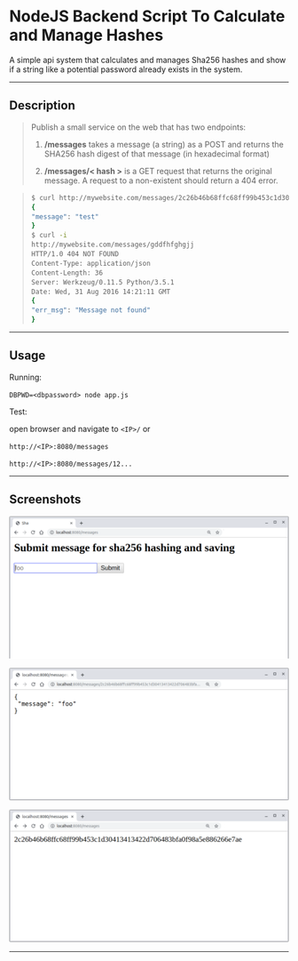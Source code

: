 # NodeJS Backend Script To Calculate and Manage Hashes

A simple api system that calculates and manages Sha256 hashes and show if a string like a potential password already exists in the system.

----

## Description

> Publish a small service on the web that has two endpoints:
>
> 1. **/messages** takes a message (a string) as a POST and returns the SHA256 hash digest of that message (in hexadecimal format)
>
> 2. **/messages/< hash >** is a GET request that returns the original message. A request to a non-existent <hash> should return a 404 error.

>```bash
>$ curl http://mywebsite.com/messages/2c26b46b68ffc68ff99b453c1d30413413422d706483bfa0f98a5e886266e7ae
> {
> "message": "test"
> }
> $ curl -i
> http://mywebsite.com/messages/gddfhfghgjj
> HTTP/1.0 404 NOT FOUND
> Content-Type: application/json
> Content-Length: 36
> Server: Werkzeug/0.11.5 Python/3.5.1
> Date: Wed, 31 Aug 2016 14:21:11 GMT
> {
> "err_msg": "Message not found"
> }


---

## Usage

Running: 

`DBPWD=<dbpassword> node app.js`

Test:

open browser and navigate to `<IP>/` or

`http://<IP>:8080/messages`

`http://<IP>:8080/messages/12...`

----


## Screenshots


![messages-page](images/messages-page.png)


![hash-page](images/message-returned.png)


![message-returned](images/hash-page.png)



---
